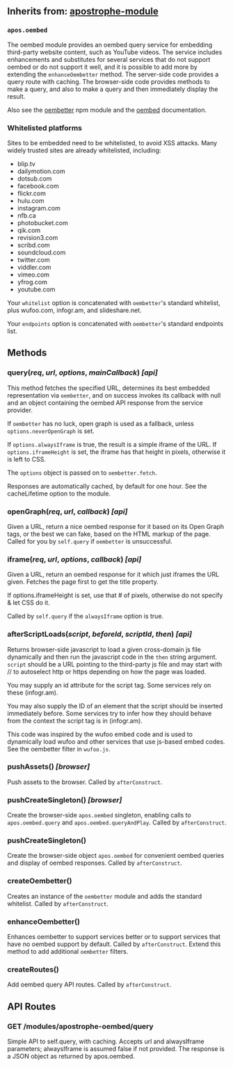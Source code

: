 ## Inherits from: [apostrophe-module](../apostrophe-module/README.md)
### `apos.oembed`
The oembed module provides an oembed query service for embedding
third-party website content, such as YouTube videos. The service includes
enhancements and substitutes for several services that do not support
oembed or do not support it well, and it is possible to add more by
extending the `enhanceOembetter` method. The server-side
code provides a query route with caching. The browser-side code
provides methods to make a query, and also to make a query and then immediately
display the result.

Also see the [oembetter](https://www.npmjs.com/package/oembetter) npm module and
the [oembed](http://oembed.com/) documentation.

### Whitelisted platforms
Sites to be embedded need to be whitelisted, to avoid XSS attacks. Many
widely trusted sites are already whitelisted, including:

- blip.tv
- dailymotion.com
- dotsub.com
- facebook.com
- flickr.com
- hulu.com
- instagram.com
- nfb.ca
- photobucket.com
- qik.com
- revision3.com
- scribd.com
- soundcloud.com
- twitter.com
- viddler.com
- vimeo.com
- yfrog.com
- youtube.com

Your `whitelist` option is concatenated with `oembetter`'s standard
whitelist, plus wufoo.com, infogr.am, and slideshare.net.

Your `endpoints` option is concatenated with `oembetter`'s standard
endpoints list.


## Methods
### query(*req*, *url*, *options*, *mainCallback*) *[api]*
This method fetches the specified URL, determines its best embedded
representation via `oembetter`, and on success invokes its callback with null
and an object containing the oembed API response from the service provider.

If `oembetter` has no luck, open graph is used as a fallback,
unless `options.neverOpenGraph` is set.

If `options.alwaysIframe` is true, the result is a simple
iframe of the URL. If `options.iframeHeight` is set, the iframe
has that height in pixels, otherwise it is left to CSS.

The `options` object is passed on to `oembetter.fetch`.

Responses are automatically cached, by default for one hour. See the
cacheLifetime option to the module.
### openGraph(*req*, *url*, *callback*) *[api]*
Given a URL, return a nice oembed response for it
based on its Open Graph tags, or the best we can
fake, based on the HTML markup of the page. Called
for you by `self.query` if `oembetter` is unsuccessful.
### iframe(*req*, *url*, *options*, *callback*) *[api]*
Given a URL, return an oembed response for it
which just iframes the URL given. Fetches the page
first to get the title property.

If options.iframeHeight is set, use that # of
pixels, otherwise do not specify & let CSS do it.

Called by `self.query` if the `alwaysIframe` option
is true.
### afterScriptLoads(*script*, *beforeId*, *scriptId*, *then*) *[api]*
Returns browser-side javascript to load a given
cross-domain js file dynamically and then run
the javascript code in the `then` string argument.
`script` should be a URL pointing to the third-party
js file and may start with // to autoselect
http or https depending on how the page was loaded.

You may supply an id attribute for the script tag.
Some services rely on these (infogr.am).

You may also supply the ID of an element that the
script should be inserted immediately before. Some
services try to infer how they should behave from the
context the script tag is in (infogr.am).

This code was inspired by the wufoo embed code and
is used to dynamically load wufoo and other services
that use js-based embed codes. See the oembetter
filter in `wufoo.js`.
### pushAssets() *[browser]*
Push assets to the browser. Called by `afterConstruct`.
### pushCreateSingleton() *[browser]*
Create the browser-side `apos.oembed` singleton, enabling
calls to `apos.oembed.query` and `apos.oembed.queryAndPlay`.
Called by `afterConstruct`.
### pushCreateSingleton()
Create the browser-side object `apos.oembed` for convenient oembed queries
and display of oembed responses. Called by `afterConstruct`.
### createOembetter()
Creates an instance of the `oembetter` module and adds the standard whitelist.
Called by `afterConstruct`.
### enhanceOembetter()
Enhances oembetter to support services better or to support services
that have no oembed support by default. Called by `afterConstruct`.
Extend this method to add additional `oembetter` filters.
### createRoutes()
Add oembed query API routes. Called by `afterConstruct`.
## API Routes
### GET /modules/apostrophe-oembed/query
Simple API to self.query, with caching. Accepts url and
alwaysIframe parameters; alwaysIframe is assumed false
if not provided. The response is a JSON object as returned
by apos.oembed.
